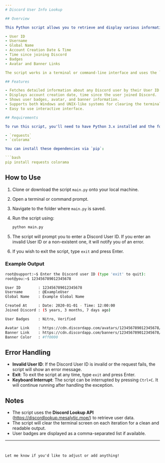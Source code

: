 ```yaml
---
# Discord User Info Lookup

## Overview

This Python script allows you to retrieve and display various information about a Discord user by using their Discord User ID. It fetches data from the **Discord Lookup API** and displays details such as:

- User ID
- Username
- Global Name
- Account Creation Date & Time
- Time since joining Discord
- Badges
- Avatar and Banner Links

The script works in a terminal or command-line interface and uses the `requests` library to fetch data from the API, as well as the `colorama` library for colorized terminal output.

## Features

- Fetches detailed information about any Discord user by their User ID.
- Displays account creation date, time since the user joined Discord.
- Shows user badges, avatar, and banner information.
- Supports both Windows and UNIX-like systems for clearing the terminal screen.
- Easy to use interactive interface.

## Requirements

To run this script, you'll need to have Python 3.x installed and the following Python libraries:

- `requests`
- `colorama`

You can install these dependencies via `pip`:

```bash
pip install requests colorama
```

## How to Use

1. Clone or download the script `main.py` onto your local machine.
2. Open a terminal or command prompt.
3. Navigate to the folder where `main.py` is saved.
4. Run the script using:

   ```bash
   python main.py
   ```

5. The script will prompt you to enter a Discord User ID. If you enter an invalid User ID or a non-existent one, it will notify you of an error.
6. If you wish to exit the script, type `exit` and press Enter.

### Example Output

```bash
root@support:~$ Enter the Discord user ID (type 'exit' to quit):
root@you:~$ 123456789012345678

User ID        : 123456789012345678
Username       : @ExampleUser
Global Name    : Example Global Name

Created At     : Date: 2020-01-01 - Time: 12:00:00
Joined Discord : (5 years, 3 months, 7 days ago)

User Badges    : Nitro, Verified

Avatar Link    : https://cdn.discordapp.com/avatars/123456789012345678/abcd1234.png?size=2048
Banner Link    : https://cdn.discordapp.com/banners/123456789012345678/abcd1234.gif?size=2048
Banner Color   : #ff0000
```

## Error Handling

- **Invalid User ID**: If the Discord User ID is invalid or the request fails, the script will show an error message.
- **Exit**: To exit the script at any time, type `exit` and press Enter.
- **Keyboard Interrupt**: The script can be interrupted by pressing `Ctrl+C`. It will continue running after handling the exception.

## Notes

- The script uses the **Discord Lookup API** (https://discordlookup.mesalytic.moe/) to retrieve user data.
- The script will clear the terminal screen on each iteration for a clean and readable output.
- User badges are displayed as a comma-separated list if available.

---
```


Let me know if you'd like to adjust or add anything!
